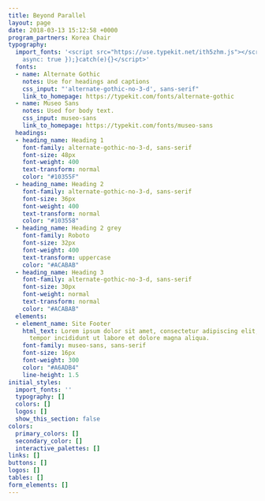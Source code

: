 ```yaml
---
title: Beyond Parallel
layout: page
date: 2018-03-13 15:12:58 +0000
program_partners: Korea Chair
typography:
  import_fonts: '<script src="https://use.typekit.net/ith5zhm.js"></script><script>try{Typekit.load({
    async: true });}catch(e){}</script>'
  fonts:
  - name: Alternate Gothic
    notes: Use for headings and captions
    css_input: "'alternate-gothic-no-3-d', sans-serif"
    link_to_homepage: https://typekit.com/fonts/alternate-gothic
  - name: Museo Sans
    notes: Used for body text.
    css_input: museo-sans
    link_to_homepage: https://typekit.com/fonts/museo-sans
  headings:
  - heading_name: Heading 1
    font-family: alternate-gothic-no-3-d, sans-serif
    font-size: 48px
    font-weight: 400
    text-transform: normal
    color: "#10355F"
  - heading_name: Heading 2
    font-family: alternate-gothic-no-3-d, sans-serif
    font-size: 36px
    font-weight: 400
    text-transform: normal
    color: "#103558"
  - heading_name: Heading 2 grey
    font-family: Roboto
    font-size: 32px
    font-weight: 400
    text-transform: uppercase
    color: "#ACABAB"
  - heading_name: Heading 3
    font-family: alternate-gothic-no-3-d, sans-serif
    font-size: 30px
    font-weight: normal
    text-transform: normal
    color: "#ACABAB"
  elements:
  - element_name: Site Footer
    html_text: Lorem ipsum dolor sit amet, consectetur adipiscing elit, sed do eiusmod
      tempor incididunt ut labore et dolore magna aliqua.
    font-family: museo-sans, sans-serif
    font-size: 16px
    font-weight: 300
    color: "#A6ADB4"
    line-height: 1.5
initial_styles:
  import_fonts: ''
  typography: []
  colors: []
  logos: []
  show_this_section: false
colors:
  primary_colors: []
  secondary_color: []
  interactive_palettes: []
links: []
buttons: []
logos: []
tables: []
form_elements: []
---
```

